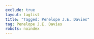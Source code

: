 ```yaml
---
exclude: true
layout: taglist
title: "Tagged: Penelope J.E. Davies"
tag: Penelope J.E. Davies
robots: noindex
---
```

